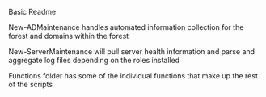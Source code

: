 Basic Readme

New-ADMaintenance handles automated information collection for the forest and domains within the forest

New-ServerMaintenance will pull server health information and parse and aggregate log files depending on the roles installed

Functions folder has some of the individual functions that make up the rest of the scripts